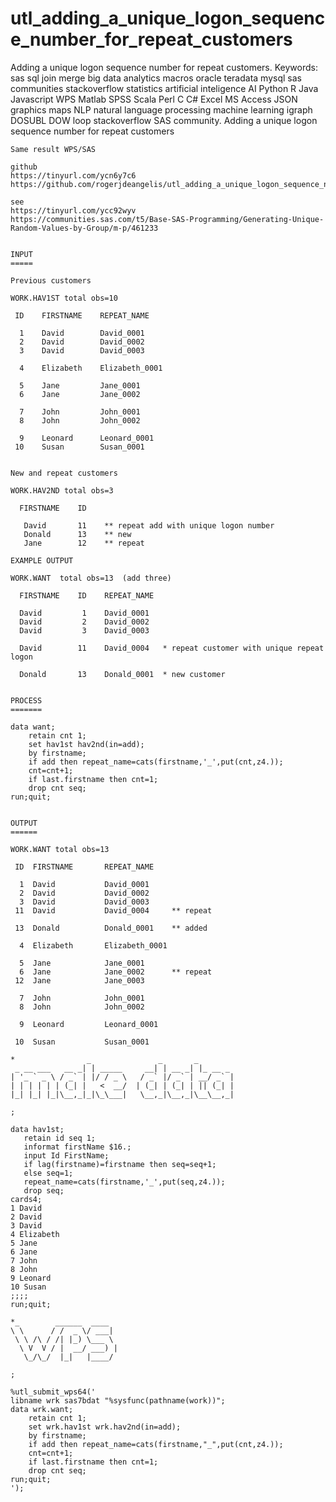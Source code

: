 # utl_adding_a_unique_logon_sequence_number_for_repeat_customers
Adding a unique logon sequence number for repeat customers. Keywords: sas sql join merge big data analytics macros oracle teradata mysql sas communities stackoverflow statistics artificial inteligence AI Python R Java Javascript WPS Matlab SPSS Scala Perl C C# Excel MS Access JSON graphics maps NLP natural language processing machine learning igraph DOSUBL DOW loop stackoverflow SAS community.
    Adding a unique logon sequence number for repeat customers

    Same result WPS/SAS

    github
    https://tinyurl.com/ycn6y7c6
    https://github.com/rogerjdeangelis/utl_adding_a_unique_logon_sequence_number_for_repeat_customers

    see
    https://tinyurl.com/ycc92wyv
    https://communities.sas.com/t5/Base-SAS-Programming/Generating-Unique-Random-Values-by-Group/m-p/461233


    INPUT
    =====

    Previous customers

    WORK.HAV1ST total obs=10

     ID    FIRSTNAME    REPEAT_NAME

      1    David        David_0001
      2    David        David_0002
      3    David        David_0003

      4    Elizabeth    Elizabeth_0001

      5    Jane         Jane_0001
      6    Jane         Jane_0002

      7    John         John_0001
      8    John         John_0002

      9    Leonard      Leonard_0001
     10    Susan        Susan_0001


    New and repeat customers

    WORK.HAV2ND total obs=3

      FIRSTNAME    ID

       David       11    ** repeat add with unique logon number
       Donald      13    ** new
       Jane        12    ** repeat

    EXAMPLE OUTPUT

    WORK.WANT  total obs=13  (add three)

      FIRSTNAME    ID    REPEAT_NAME

      David         1    David_0001
      David         2    David_0002
      David         3    David_0003

      David        11    David_0004   * repeat customer with unique repeat logon

      Donald       13    Donald_0001  * new customer


    PROCESS
    =======

    data want;
        retain cnt 1;
        set hav1st hav2nd(in=add);
        by firstname;
        if add then repeat_name=cats(firstname,'_',put(cnt,z4.));
        cnt=cnt+1;
        if last.firstname then cnt=1;
        drop cnt seq;
    run;quit;


    OUTPUT
    ======

    WORK.WANT total obs=13

     ID  FIRSTNAME       REPEAT_NAME

      1  David           David_0001
      2  David           David_0002
      3  David           David_0003
     11  David           David_0004     ** repeat

     13  Donald          Donald_0001    ** added

      4  Elizabeth       Elizabeth_0001

      5  Jane            Jane_0001
      6  Jane            Jane_0002      ** repeat
     12  Jane            Jane_0003

      7  John            John_0001
      8  John            John_0002

      9  Leonard         Leonard_0001

     10  Susan           Susan_0001

    *                _               _       _
     _ __ ___   __ _| | _____     __| | __ _| |_ __ _
    | '_ ` _ \ / _` | |/ / _ \   / _` |/ _` | __/ _` |
    | | | | | | (_| |   <  __/  | (_| | (_| | || (_| |
    |_| |_| |_|\__,_|_|\_\___|   \__,_|\__,_|\__\__,_|

    ;

    data hav1st;
       retain id seq 1;
       informat firstName $16.;
       input Id FirstName;
       if lag(firstname)=firstname then seq=seq+1;
       else seq=1;
       repeat_name=cats(firstname,'_',put(seq,z4.));
       drop seq;
    cards4;
    1 David
    2 David
    3 David
    4 Elizabeth
    5 Jane
    6 Jane
    7 John
    8 John
    9 Leonard
    10 Susan
    ;;;;
    run;quit;

    *_        ______  ____
    \ \      / /  _ \/ ___|
     \ \ /\ / /| |_) \___ \
      \ V  V / |  __/ ___) |
       \_/\_/  |_|   |____/

    ;

    %utl_submit_wps64('
    libname wrk sas7bdat "%sysfunc(pathname(work))";
    data wrk.want;
        retain cnt 1;
        set wrk.hav1st wrk.hav2nd(in=add);
        by firstname;
        if add then repeat_name=cats(firstname,"_",put(cnt,z4.));
        cnt=cnt+1;
        if last.firstname then cnt=1;
        drop cnt seq;
    run;quit;
    ');

